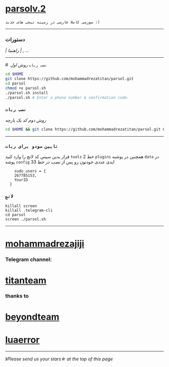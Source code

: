 # [parsolv.2](https://telegram.me/titantims)

`سورسی کاملا فارسی در زمینه تیجی های جدید :)`

* * *

### دستورات

*| راهنما | , ...*

* * *

#` نصب ربات`
*روش اول*
```sh
cd $HOME
git clone https://github.com/mohammadrezatitan/parsol.git
cd parsol
chmod +x parsol.sh
./parsol.sh install
./parsol.sh # Enter a phone number & confirmation code.
```
### `نصب ربات`
*روش دوم کد یک پارچه*
```sh
cd $HOME && git clone https://github.com/mohammadrezatitan/parsol.git && cd parsol && chmod +x parsol.sh && ./parsol.sh instal&& ./parsol.sh 
```

* * *

### `تایین سودو برای ربات`
 قرار بدین سپس کد لانچ را وارد کنید  `tools`  خط 2   `plugins` همچنین در پوشیه  `data` در پوشه `config` ایدی عددی خودتون رو پس از نصب در خط 33 
```
    sudo_users = {
    267785153,
    YourID
  }
```
### `لانچ`
```
killall screen
killall .telegram-cli
cd parsol
screen ./parsol.sh

```
* * *


# [mohammadrezajiji](https://telegram.me/mohammadrezajiji)


###  Telegram channel:

# [titanteam](https://telegram.me/titantims)

### thanks to   

# [beyondteam](https://telegram.me/BeyondTeam)

# [luaerror](https://telegram.me/luaerror)

* * *
》*Please send us your stars☆ at the top of this page*

